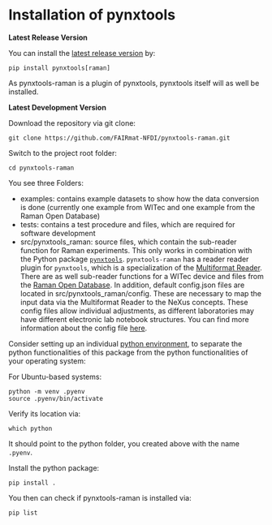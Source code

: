 

# Installation of pynxtools

**Latest Release Version**

You can install the [latest release version](https://pypi.org/project/pynxtools-raman/) by:

```shell
pip install pynxtools[raman]
```

As pynxtools-raman is a plugin of pynxtools, pynxtools itself will as well be installed.

**Latest Development Version**

Download the repository via git clone:
```shell
git clone https://github.com/FAIRmat-NFDI/pynxtools-raman.git
```
Switch to the project root folder:
```shell
cd pynxtools-raman
```
You see three Folders:
- examples: contains example datasets to show how the data conversion is done (currently one example from WITec and one example from the Raman Open Database)
- tests: contains a test procedure and files, which are required for software development
- src/pynxtools_raman: source files, which contain the sub-reader function for Raman experiments. This only works in combination with the Python package [`pynxtools`](https://github.com/FAIRmat-NFDI/pynxtools). `pynxtools-raman` has a reader reader plugin for `pynxtools`, which is a specialization of the [Multiformat Reader](https://fairmat-nfdi.github.io/pynxtools/how-tos/use-multi-format-reader.html). There are as well sub-reader functions for a WITec device and files from the [Raman Open Database](https://solsa.crystallography.net/rod/new.html?CODSESSION=f4b7fb6d2jsataebeph9qkchue). In addition, default config.json files are located in src/pynxtools_raman/config. These are necessary to map the input data via the Multiformat Reader to the NeXus concepts. These config files allow individual adjustments, as different laboratories may have different electronic lab notebook structures. You can find more information about the config file [here](../tutorial/adjust_config_file.md).

Consider setting up an individual [python environment](https://realpython.com/python-virtual-environments-a-primer/), to separate the python functionalities of this package from the python functionalities of your operating system:

For Ubuntu-based systems:
```shell
python -m venv .pyenv
source .pyenv/bin/activate
```
Verify its location via:
```shell
which python
```
It should point to the python folder, you created above with the name `.pyenv`.


Install the python package:
```shell
pip install .
```

You then can check if pynxtools-raman is installed via:
```shell
pip list
```
